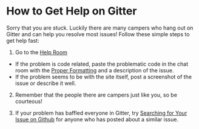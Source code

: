 # How to Get Help on Gitter

Sorry that you are stuck. Luckily there are many campers who hang out on Gitter and can help you resolve most issues! Follow these simple steps to get help fast:

1. Go to the [Help Room](https://gitter.im/FreeCodeCamp/Help)
 *  If the problem is code related, paste the problematic code in the chat room with the [Proper Formatting](code-formatting) and a description of the issue.
 * If the problem seems to be with the site itself, post a screenshot of the issue or describe it well.

2. Remember that the people there are campers just like you, so be courteous!

3. If your problem has baffled everyone in Gitter, try [Searching for Your Issue on Github](Search-Existing-Issue) for anyone who has posted about a similar issue.  
